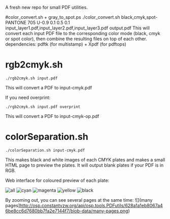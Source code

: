 A fresh new repo for small PDF utilities.

#color_convert.sh + gray_to_spot.ps
	./color_convert.sh black,cmyk,spot-PANTONE 705 U-0.9 0.1 0.5 0.1 input_layer1.pdf,input_layer2.pdf,input_layer3.pdf output.pdf
This will convert each input PDF file to the corresponding color mode (black, cmyk or spot color), then combine the resulting files on top of each other.
dependencies: pdftk (for multistamp) + Xpdf (for pdftops)

# rgb2cmyk.sh

    ./rgb2cmyk.sh input.pdf

This will convert a PDF to input-cmyk.pdf

If you need overprint:

    ./rgb2cmyk.sh input.pdf overprint

This will convert a PDF to input-cmyk-op.pdf


# colorSeparation.sh

    ./colorSeparation.sh input-cmyk.pdf

This makes black and white images of each CMYK plates and makes a small
HTML page to preview the plates. It will output blank plates if your PDF is in
RGB.


Web interface for coloured preview of each plate:

![all](http://osp.constantvzw.org/api/osp.tools.PDFutils/bf1d20aadcbc417dbcbf9b7d2ffbfb1f63aa4339/blob-data/all.png)
![cyan](http://osp.constantvzw.org/api/osp.tools.PDFutils/51ee03bb8883e56147b50dade2fadef0e577f2bb/blob-data/cyan.png)
![magenta](http://osp.constantvzw.org/api/osp.tools.PDFutils/ebf3c97f5a70c3f44a491bd636cff9d3fa426398/blob-data/magenta.png)
![yellow](http://osp.constantvzw.org/api/osp.tools.PDFutils/46ed17c0e192bdca1781b79665c8b3c1806b3fd8/blob-data/yellow.png)
![black](http://osp.constantvzw.org/api/osp.tools.PDFutils/8eb6ff8fa341701b3443ad665929e21640a8ba42/blob-data/black.png)

By zooming out, you can see several pages at the same time:
![](many pages]http://osp.constantvzw.org/api/osp.tools.PDFutils/628a1a1eb8067a46be8cc6d7680bb7fa2e7144f7/blob-data/many-pages.png)
